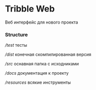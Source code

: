 # Tribble Web

Веб интерфейс для нового проекта

### Structure

_/test_ тесты

_/dist_ конечная скомпилированная версия

_/src_ оснавная папка с исходниками

_/docs_ документация к проекту

_/resources_ всякие инструменты



